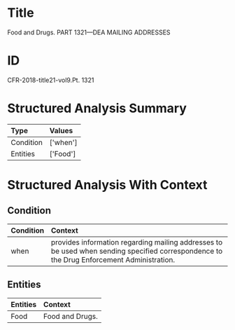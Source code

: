 # Title

 Food and Drugs. PART 1321—DEA MAILING ADDRESSES


# ID

 CFR-2018-title21-vol9.Pt. 1321


# Structured Analysis Summary

| Type      | Values   |
|:----------|:---------|
| Condition | ['when'] |
| Entities  | ['Food'] |


# Structured Analysis With Context

 


## Condition

| Condition   | Context                                                                                                                                    |
|:------------|:-------------------------------------------------------------------------------------------------------------------------------------------|
| when        | provides information regarding mailing addresses to be used when  sending specified correspondence to the Drug Enforcement Administration. |


## Entities

| Entities   | Context          |
|:-----------|:-----------------|
| Food       | Food  and Drugs. |


